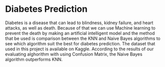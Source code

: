 # Diabetes Prediction
Diabetes is a disease that can lead to blindness, kidney failure, and heart attacks, as well as death. Because of that we can use Machine learning to prevent the death by making an artificial intelligent model and the method that be used is comparison between the KNN and Naive Bayes algorithms to see which algorithm suit the best for diabetes prediction. The dataset that used in this project is available on Kaggle. According to the results of our evaluating alghorithm with using Confusion Matrix, the Naive Bayes algorithm outperforms KNN.
